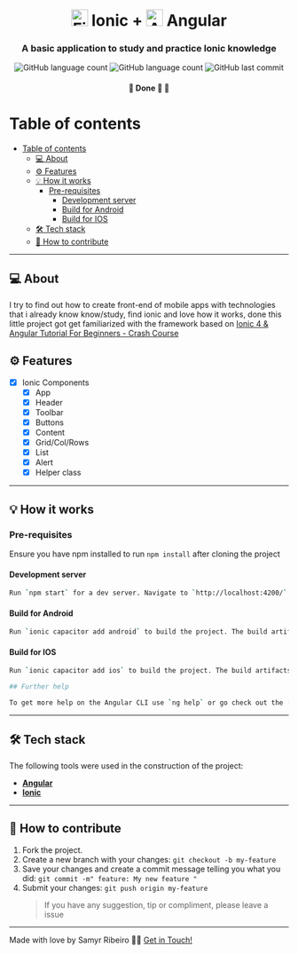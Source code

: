 <h1 align="center"><img alt="Firebase logo" src='https://cdn.jsdelivr.net/gh/devicons/devicon/icons/ionic/ionic-original.svg' width="auto" height="30"> Ionic + <img alt="Angular logo" src='https://cdn.jsdelivr.net/gh/devicons/devicon/icons/angularjs/angularjs-plain.svg' width="auto" height="30"> Angular </h1>

<h3 align="center">
A basic application to study and practice Ionic knowledge
</h3>

<p align="center"> <img alt="GitHub language count" src="https://img.shields.io/github/languages/count/SamyrOR/ionic-recipes">
<img alt="GitHub language count" src="https://img.shields.io/github/repo-size/SamyrOR/ionic-recipes">
		<img  alt="GitHub last commit"  src="https://img.shields.io/github/last-commit/SamyrOR/ionic-recipes">
</p>
<h4 align="center">
	🚧 Done 🚀 🚧
</h4>

# Table of contents

<!--ts-->

- [Table of contents](#table-of-contents)
  - [💻 About](#-about)
  - [⚙️ Features](#️-features)
  - [💡 How it works](#-how-it-works)
    - [Pre-requisites](#pre-requisites)
      - [Development server](#development-server)
      - [Build for Android](#build-for-android)
      - [Build for IOS](#build-for-ios)
  - [🛠 Tech stack](#-tech-stack)
  - [💪 How to contribute](#-how-to-contribute)
  <!--te-->

---

## 💻 About

I try to find out how to create front-end of mobile apps with technologies that i already know know/study, find ionic and love how it works, done this little project got get familiarized with the framework based on [Ionic 4 & Angular Tutorial For Beginners - Crash Course](https://www.youtube.com/watch?v=r2ga-iXS5i4)

## ⚙️ Features

- [x] Ionic Components
  - [x] App
  - [x] Header
  - [x] Toolbar
  - [x] Buttons
  - [x] Content
  - [x] Grid/Col/Rows
  - [x] List
  - [x] Alert
  - [x] Helper class

---

## 💡 How it works

### Pre-requisites

Ensure you have npm installed to run `npm install` after cloning the project

#### Development server

```bash
Run `npm start` for a dev server. Navigate to `http://localhost:4200/`. The app will automatically reload if you change any of the source files.
```

#### Build for Android

```bash
Run `ionic capacitor add android` to build the project. The build artifacts will be stored in the `dist/` directory.
```

#### Build for IOS

```bash
Run `ionic capacitor add ios` to build the project. The build artifacts will be stored in the `dist/` directory.
```

```bash
## Further help

To get more help on the Angular CLI use `ng help` or go check out the [Angular CLI Overview and Command Reference](https://angular.io/cli) page.
```

---

## 🛠 Tech stack

The following tools were used in the construction of the project:

- **[Angular](https://angular.io/)**
- **[Ionic](https://ionicframework.com/)**

---

## 💪 How to contribute

1. Fork the project.
2. Create a new branch with your changes: `git checkout -b my-feature`
3. Save your changes and create a commit message telling you what you did: `git commit -m" feature: My new feature "`
4. Submit your changes: `git push origin my-feature`
   > If you have any suggestion, tip or compliment, please leave a issue

---

Made with love by Samyr Ribeiro 👋🏽 [Get in Touch!](https://www.linkedin.com/in/samyr-ribeiro-82a720145/)
